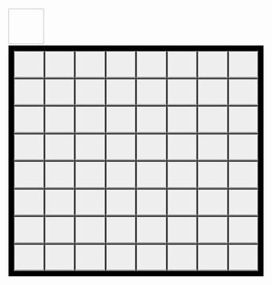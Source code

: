<head>
<style>
.grid-container {
  display: grid;
  grid-template-columns: auto auto auto auto auto auto auto auto;
  background-color: #000;
  padding: 10px;
}
.grid-item {
  background-color: rgba(255, 255, 255, 0.8);
  border: 1px solid rgba(0, 0, 0, 0.8);
  font-size: 30px;
  text-align: center;
}
</style>
</head>
<body>
<p id=info></p>
<br>
<img id="handCard1" width="70" height="70">
<div class="grid-container">
  <div class="grid-item">
    <button type="button" onclick="put(2,2)">
      <img id="r2c2" src="assets/empty-pawn.jpg">
      </button>
  </div>
  <div class="grid-item">
    <button type="button" onclick="put(2,3)">
      <img id="r2c3" src="assets/empty-pawn.jpg">
      </button>
  </div>
  <div class="grid-item">
    <button type="button" onclick="put(2,4)">
      <img id="r2c4" src="assets/empty-pawn.jpg">
      </button>
  </div>
  <div class="grid-item">
    <button type="button" onclick="put(2,5)">
      <img id="r2c5" src="assets/empty-pawn.jpg">
      </button>
  </div>
  <div class="grid-item">
    <button type="button" onclick="put(2,6)">
      <img id="r2c6" src="assets/empty-pawn.jpg">
      </button>
  </div>
  <div class="grid-item">
    <button type="button" onclick="put(2,7)">
      <img id="r2c7" src="assets/empty-pawn.jpg">
      </button>
  </div>
  <div class="grid-item">
    <button type="button" onclick="put(2,8)">
      <img id="r2c8" src="assets/empty-pawn.jpg">
      </button>
  </div>
  <div class="grid-item">
    <button type="button" onclick="put(2,9)">
      <img id="r2c9" src="assets/empty-pawn.jpg">
      </button>
  </div>
    <div class="grid-item">
    <button type="button" onclick="put(3,2)">
      <img id="r3c2" src="assets/empty-pawn.jpg">
      </button>
  </div>
  <div class="grid-item">
    <button type="button" onclick="put(3,3)">
      <img id="r3c3" src="assets/empty-pawn.jpg">
      </button>
  </div>
  <div class="grid-item">
    <button type="button" onclick="put(3,4)">
      <img id="r3c4" src="assets/empty-pawn.jpg">
      </button>
  </div>
  <div class="grid-item">
    <button type="button" onclick="put(3,5)">
      <img id="r3c5" src="assets/empty-pawn.jpg">
      </button>
  </div>
  <div class="grid-item">
    <button type="button" onclick="put(3,6)">
      <img id="r3c6" src="assets/empty-pawn.jpg">
      </button>
  </div>
  <div class="grid-item">
    <button type="button" onclick="put(3,7)">
      <img id="r3c7" src="assets/empty-pawn.jpg">
      </button>
  </div>
  <div class="grid-item">
    <button type="button" onclick="put(3,8)">
      <img id="r3c8" src="assets/empty-pawn.jpg">
      </button>
  </div>
  <div class="grid-item">
    <button type="button" onclick="put(3,9)">
      <img id="r3c9" src="assets/empty-pawn.jpg">
      </button>
  </div>
    <div class="grid-item">
    <button type="button" onclick="put(4,2)">
      <img id="r4c2" src="assets/empty-pawn.jpg">
      </button>
  </div>
  <div class="grid-item">
    <button type="button" onclick="put(4,3)">
      <img id="r4c3" src="assets/empty-pawn.jpg">
      </button>
  </div>
  <div class="grid-item">
    <button type="button" onclick="put(4,4)">
      <img id="r4c4" src="assets/empty-pawn.jpg">
      </button>
  </div>
  <div class="grid-item">
    <button type="button" onclick="put(4,5)">
      <img id="r4c5" src="assets/empty-pawn.jpg">
      </button>
  </div>
  <div class="grid-item">
    <button type="button" onclick="put(4,6)">
      <img id="r4c6" src="assets/empty-pawn.jpg">
      </button>
  </div>
  <div class="grid-item">
    <button type="button" onclick="put(4,7)">
      <img id="r4c7" src="assets/empty-pawn.jpg">
      </button>
  </div>
  <div class="grid-item">
    <button type="button" onclick="put(4,8)">
      <img id="r4c8" src="assets/empty-pawn.jpg">
      </button>
  </div>
  <div class="grid-item">
    <button type="button" onclick="put(4,9)">
      <img id="r4c9" src="assets/empty-pawn.jpg">
      </button>
  </div>
    <div class="grid-item">
    <button type="button" onclick="put(5,2)">
      <img id="r5c2" src="assets/empty-pawn.jpg">
      </button>
  </div>
  <div class="grid-item">
    <button type="button" onclick="put(5,3)">
      <img id="r5c3" src="assets/empty-pawn.jpg">
      </button>
  </div>
  <div class="grid-item">
    <button type="button" onclick="put(5,4)">
      <img id="r5c4" src="assets/empty-pawn.jpg">
      </button>
  </div>
  <div class="grid-item">
    <button type="button" onclick="put(5,5)">
      <img id="r5c5" src="assets/empty-pawn.jpg">
      </button>
  </div>
  <div class="grid-item">
    <button type="button" onclick="put(5,6)">
      <img id="r5c6" src="assets/empty-pawn.jpg">
      </button>
  </div>
  <div class="grid-item">
    <button type="button" onclick="put(5,7)">
      <img id="r5c7" src="assets/empty-pawn.jpg">
      </button>
  </div>
  <div class="grid-item">
    <button type="button" onclick="put(5,8)">
      <img id="r5c8" src="assets/empty-pawn.jpg">
      </button>
  </div>
  <div class="grid-item">
    <button type="button" onclick="put(5,9)">
      <img id="r5c9" src="assets/empty-pawn.jpg">
      </button>
  </div>
    <div class="grid-item">
    <button type="button" onclick="put(6,2)">
      <img id="r6c2" src="assets/empty-pawn.jpg">
      </button>
  </div>
  <div class="grid-item">
    <button type="button" onclick="put(6,3)">
      <img id="r6c3" src="assets/empty-pawn.jpg">
      </button>
  </div>
  <div class="grid-item">
    <button type="button" onclick="put(6,4)">
      <img id="r6c4" src="assets/empty-pawn.jpg">
      </button>
  </div>
  <div class="grid-item">
    <button type="button" onclick="put(6,5)">
      <img id="r6c5" src="assets/empty-pawn.jpg">
      </button>
  </div>
  <div class="grid-item">
    <button type="button" onclick="put(6,6)">
      <img id="r6c6" src="assets/empty-pawn.jpg">
      </button>
  </div>
  <div class="grid-item">
    <button type="button" onclick="put(6,7)">
      <img id="r6c7" src="assets/empty-pawn.jpg">
      </button>
  </div>
  <div class="grid-item">
    <button type="button" onclick="put(6,8)">
      <img id="r6c8" src="assets/empty-pawn.jpg">
      </button>
  </div>
  <div class="grid-item">
    <button type="button" onclick="put(6,9)">
      <img id="r6c9" src="assets/empty-pawn.jpg">
      </button>
  </div>
    <div class="grid-item">
    <button type="button" onclick="put(7,2)">
      <img id="r7c2" src="assets/empty-pawn.jpg">
      </button>
  </div>
  <div class="grid-item">
    <button type="button" onclick="put(7,3)">
      <img id="r7c3" src="assets/empty-pawn.jpg">
      </button>
  </div>
  <div class="grid-item">
    <button type="button" onclick="put(7,4)">
      <img id="r7c4" src="assets/empty-pawn.jpg">
      </button>
  </div>
  <div class="grid-item">
    <button type="button" onclick="put(7,5)">
      <img id="r7c5" src="assets/empty-pawn.jpg">
      </button>
  </div>
  <div class="grid-item">
    <button type="button" onclick="put(7,6)">
      <img id="r7c6" src="assets/empty-pawn.jpg">
      </button>
  </div>
  <div class="grid-item">
    <button type="button" onclick="put(7,7)">
      <img id="r7c7" src="assets/empty-pawn.jpg">
      </button>
  </div>
  <div class="grid-item">
    <button type="button" onclick="put(7,8)">
      <img id="r7c8" src="assets/empty-pawn.jpg">
      </button>
  </div>
  <div class="grid-item">
    <button type="button" onclick="put(7,9)">
      <img id="r7c9" src="assets/empty-pawn.jpg">
      </button>
  </div>
    <div class="grid-item">
    <button type="button" onclick="put(8,2)">
      <img id="r8c2" src="assets/empty-pawn.jpg">
      </button>
  </div>
  <div class="grid-item">
    <button type="button" onclick="put(8,3)">
      <img id="r8c3" src="assets/empty-pawn.jpg">
      </button>
  </div>
  <div class="grid-item">
    <button type="button" onclick="put(8,4)">
      <img id="r8c4" src="assets/empty-pawn.jpg">
      </button>
  </div>
  <div class="grid-item">
    <button type="button" onclick="put(8,5)">
      <img id="r8c5" src="assets/empty-pawn.jpg">
      </button>
  </div>
  <div class="grid-item">
    <button type="button" onclick="put(8,6)">
      <img id="r8c6" src="assets/empty-pawn.jpg">
      </button>
  </div>
  <div class="grid-item">
    <button type="button" onclick="put(8,7)">
      <img id="r8c7" src="assets/empty-pawn.jpg">
      </button>
  </div>
  <div class="grid-item">
    <button type="button" onclick="put(8,8)">
      <img id="r8c8" src="assets/empty-pawn.jpg">
      </button>
  </div>
  <div class="grid-item">
    <button type="button" onclick="put(8,9)">
      <img id="r8c9" src="assets/empty-pawn.jpg">
      </button>
  </div>
    <div class="grid-item">
    <button type="button" onclick="put(9,2)">
      <img id="r9c2" src="assets/empty-pawn.jpg">
      </button>
  </div>
  <div class="grid-item">
    <button type="button" onclick="put(9,3)">
      <img id="r9c3" src="assets/empty-pawn.jpg">
      </button>
  </div>
  <div class="grid-item">
    <button type="button" onclick="put(9,4)">
      <img id="r9c4" src="assets/empty-pawn.jpg">
      </button>
  </div>
  <div class="grid-item">
    <button type="button" onclick="put(9,5)">
      <img id="r9c5" src="assets/empty-pawn.jpg">
      </button>
  </div>
  <div class="grid-item">
    <button type="button" onclick="put(9,6)">
      <img id="r9c6" src="assets/empty-pawn.jpg">
      </button>
  </div>
  <div class="grid-item">
    <button type="button" onclick="put(9,7)">
      <img id="r9c7" src="assets/empty-pawn.jpg">
      </button>
  </div>
  <div class="grid-item">
    <button type="button" onclick="put(9,8)">
      <img id="r9c8" src="assets/empty-pawn.jpg">
      </button>
  </div>
  <div class="grid-item">
    <button type="button" onclick="put(9,9)">
      <img id="r9c9" src="assets/empty-pawn.jpg">
      </button>
  </div>
</div>
<script>
  var waitFlag = false;
  var points = 0;
  document.getElementById("info").innerHTML = "Carte rimanenti: 30 - Punteggio: 0";
  var deck = [
    "big-circolar-attack","big-circolar-attack","big-circolar-attack","big-circolar-attack","big-circolar-attack","big-circolar-attack",
    "circolar-attack","circolar-attack","circolar-attack","circolar-attack","circolar-attack","circolar-attack",
    "circolar-attack","circolar-attack","circolar-attack","circolar-attack","circolar-attack","circolar-attack",
    "circolar-attack","circolar-attack","circolar-attack","circolar-attack","circolar-attack","circolar-attack",
    "circolar-attack","circolar-attack","circolar-attack","circolar-attack","circolar-attack","circolar-attack"
  ]
  deck = shuffle(deck);
  var currentCard = deck.pop()
  document.getElementById("handCard1").src = "assets/" + currentCard + ".jpg";
  var freeBoxes = [
    [2,2],[2,3],[2,4],[2,5],[2,6],[2,7],[2,8],[2,9],[3,2],[3,3],[3,4],[3,5],[3,6],[3,7],[3,8],[3,9],
    [4,2],[4,3],[4,4],[4,5],[4,6],[4,7],[4,8],[4,9],[5,2],[5,3],[5,4],[5,5],[5,6],[5,7],[5,8],[5,9],
    [6,2],[6,3],[6,4],[6,5],[6,6],[6,7],[6,8],[6,9],[7,2],[7,3],[7,4],[7,5],[7,6],[7,7],[7,8],[7,9],
    [8,2],[8,3],[8,4],[8,5],[8,6],[8,7],[8,8],[8,9],[9,2],[9,3],[9,4],[9,5],[9,6],[9,7],[9,8],[9,9]
  ];
  freeBoxes = shuffle(freeBoxes);
  var grid = [
  ["sentinel","sentinel","sentinel","sentinel","sentinel","sentinel","sentinel","sentinel","sentinel","sentinel","sentinel","sentinel"],
  ["sentinel","sentinel","sentinel","sentinel","sentinel","sentinel","sentinel","sentinel","sentinel","sentinel","sentinel","sentinel"],
  ["sentinel","sentinel","empty-pawn","empty-pawn","empty-pawn","empty-pawn","empty-pawn","empty-pawn","empty-pawn","empty-pawn","sentinel","sentinel"],
  ["sentinel","sentinel","empty-pawn","empty-pawn","empty-pawn","empty-pawn","empty-pawn","empty-pawn","empty-pawn","empty-pawn","sentinel","sentinel"],
  ["sentinel","sentinel","empty-pawn","empty-pawn","empty-pawn","empty-pawn","empty-pawn","empty-pawn","empty-pawn","empty-pawn","sentinel","sentinel"],
  ["sentinel","sentinel","empty-pawn","empty-pawn","empty-pawn","empty-pawn","empty-pawn","empty-pawn","empty-pawn","empty-pawn","sentinel","sentinel"],
  ["sentinel","sentinel","empty-pawn","empty-pawn","empty-pawn","empty-pawn","empty-pawn","empty-pawn","empty-pawn","empty-pawn","sentinel","sentinel"],
  ["sentinel","sentinel","empty-pawn","empty-pawn","empty-pawn","empty-pawn","empty-pawn","empty-pawn","empty-pawn","empty-pawn","sentinel","sentinel"],
  ["sentinel","sentinel","empty-pawn","empty-pawn","empty-pawn","empty-pawn","empty-pawn","empty-pawn","empty-pawn","empty-pawn","sentinel","sentinel"],
  ["sentinel","sentinel","empty-pawn","empty-pawn","empty-pawn","empty-pawn","empty-pawn","empty-pawn","empty-pawn","empty-pawn","sentinel","sentinel"],
  ["sentinel","sentinel","sentinel","sentinel","sentinel","sentinel","sentinel","sentinel","sentinel","sentinel","sentinel","sentinel"],
  ["sentinel","sentinel","sentinel","sentinel","sentinel","sentinel","sentinel","sentinel","sentinel","sentinel","sentinel","sentinel"],
  ];
  enemySpawn();
  async function put(row, column) {
    if(grid[row][column]=="empty-pawn" && waitFlag==false) {
      waitFlag = true;
      grid[row][column] = "red-pawn";
      updateFreeBoxes(row, column);
      document.getElementById("r"+row+"c"+column).src = "assets/red-pawn.jpg";
      if(currentCard=="circolar-attack") {
        circolarAttack(row, column, 1);
      }
      if(currentCard=="big-circolar-attack") {
        circolarAttack(row, column, 2);
      }
      if(deck.length==0) {
        document.getElementById("info").innerHTML = "Fine del gioco. Punteggio totale: " + points;
        document.getElementById("handCard1").src = "assets/empty-pawn.jpg";
      }
      else {
        enemySpawn();
        currentCard = deck.pop();
        document.getElementById("handCard1").src = "assets/" + currentCard + ".jpg";
        waitFlag = false;
      }
    }
  }
  async function circolarAttack(row, column, radius) {
    for(var i=row-radius; i<=row+radius; i++) {
      for(var j=column-radius; j<=column+radius; j++) {
        if(!(i==row && j==column) && grid[i][j]!="sentinel") {
          if(grid[i][j]=="dark-pawn") {
            updateFreeBoxes(i,j);
            points++;
          }
          if(grid[i][j]=="red-pawn") {
            updateFreeBoxes(i,j);
            points--;
          }
          grid[i][j] = "fire-pawn";
          document.getElementById("r"+i+"c"+j).src = "assets/fire-pawn.jpg";
          document.getElementById("info").innerHTML = "Carte rimanenti: " + deck.length + " - Punteggio: " + points;
        }
      }
    }
    await new Promise(r => setTimeout(r, 500));
    for(var i=row-radius; i<=row+radius; i++) {
      for(var j=column-radius; j<=column+radius; j++) {
        if(!(i==row && j==column) && grid[i][j]!="sentinel"){
          grid[i][j] = "empty-pawn";
          document.getElementById("r"+i+"c"+j).src = "assets/empty-pawn.jpg";
        }
      }
    }
  }
  function enemySpawn() {  //generate up to 3 new enemies in random positions
    var target;
    var row;
    var column;
    for(var i=0; i<3; i++) {
      target = freeBoxes.pop();
      row = target[0];
      column = target[1]
      grid[row][column] = "dark-pawn";
      updateFreeBoxes(row, column);
      document.getElementById("r"+row+"c"+column).src = "assets/dark-pawn.jpg";
    }
  }
  function updateFreeBoxes(row, column){
    for(var i=0; i<freeBoxes.length; i++) {
      if(freeBoxes[i][0]==row && freeBoxes[i][1]==column) {
        freeBoxes.splice(i, 1);
      }
    }
  }
  function getRandomInt(min, max) {
    min = Math.ceil(min);
    max = Math.floor(max);
    return Math.floor(Math.random() * (max - min + 1)) + min;
  }
  function shuffle(array) {
    var currentIndex = array.length, temporaryValue, randomIndex;
    while (0 !== currentIndex) {
      randomIndex = Math.floor(Math.random() * currentIndex);
      currentIndex -= 1;
      temporaryValue = array[currentIndex];
      array[currentIndex] = array[randomIndex];
      array[randomIndex] = temporaryValue;
    }
    return array;
  }
</script>
</body>
